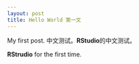 ```yaml
---
layout: post
title: Hello World 第一文
---
```


My first post. 中文测试。**RStudio**的中文测试。

**RStrudio** for the first time.



